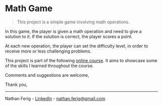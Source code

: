 # Math Game

> This project is a simple game involving math operations.

In this game, the player is given a math operation and need to give a solution to it. If the solution is correct, the player scores a point.

At each new operation, the player can set the difficulty level, in order to receive more or less challenging problems.

This project is part of the following [online course](https://www.udemy.com/course/curso-de-programacao-em-python-do-basico-ao-avancado/ "Online Course"). It aims to showcase some of the skills I learned throughout the course.

Comments and suggestions are welcome,

Thank you,

---

Nathan Ferig - [LinkedIn](https://www.linkedin.com/in/nathanferig/ "LinkedIn") - nathan.ferig@gmail.com